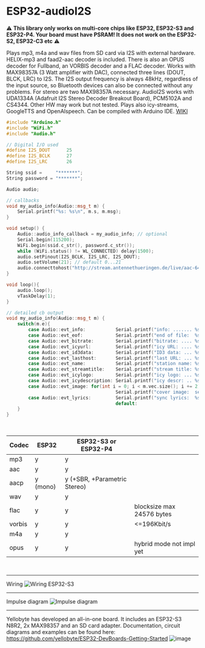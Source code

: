# ESP32-audioI2S

:warning: **This library only works on multi-core chips like ESP32, ESP32-S3 and ESP32-P4. Your board must have PSRAM! It does not work on the ESP32-S2, ESP32-C3 etc** :warning:

Plays mp3, m4a and wav files from SD card via I2S with external hardware.
HELIX-mp3 and faad2-aac decoder is included. There is also an OPUS decoder for Fullband, an VORBIS decoder and a FLAC decoder.
Works with MAX98357A (3 Watt amplifier with DAC), connected three lines (DOUT, BLCK, LRC) to I2S. The I2S output frequency is always 48kHz, regardless of the input source, so Bluetooth devices can also be connected without any problems.
For stereo are two MAX98357A necessary. AudioI2S works with UDA1334A (Adafruit I2S Stereo Decoder Breakout Board), PCM5102A and CS4344.
Other HW may work but not tested. Plays also icy-streams, GoogleTTS and OpenAIspeech. Can be compiled with Arduino IDE. [WIKI](https://github.com/schreibfaul1/ESP32-audioI2S/wiki)

```` c++
#include "Arduino.h"
#include "WiFi.h"
#include "Audio.h"

// Digital I/O used
#define I2S_DOUT      25
#define I2S_BCLK      27
#define I2S_LRC       26

String ssid =     "*******";
String password = "*******";

Audio audio;

// callbacks
void my_audio_info(Audio::msg_t m) {
    Serial.printf("%s: %s\n", m.s, m.msg);
}

void setup() {
    Audio::audio_info_callback = my_audio_info; // optional
    Serial.begin(115200);
    WiFi.begin(ssid.c_str(), password.c_str());
    while (WiFi.status() != WL_CONNECTED) delay(1500);
    audio.setPinout(I2S_BCLK, I2S_LRC, I2S_DOUT);
    audio.setVolume(21); // default 0...21
    audio.connecttohost("http://stream.antennethueringen.de/live/aac-64/stream.antennethueringen.de/");
}

void loop(){
    audio.loop();
    vTaskDelay(1);
}

````

````c++
// detailed cb output
void my_audio_info(Audio::msg_t m) {
    switch(m.e){
        case Audio::evt_info:           Serial.printf("info: ....... %s\n", m.msg); break;
        case Audio::evt_eof:            Serial.printf("end of file:  %s\n", m.msg); break;
        case Audio::evt_bitrate:        Serial.printf("bitrate: .... %s\n", m.msg); break; // icy-bitrate or bitrate from metadata
        case Audio::evt_icyurl:         Serial.printf("icy URL: .... %s\n", m.msg); break;
        case Audio::evt_id3data:        Serial.printf("ID3 data: ... %s\n", m.msg); break; // id3-data or metadata
        case Audio::evt_lasthost:       Serial.printf("last URL: ... %s\n", m.msg); break;
        case Audio::evt_name:           Serial.printf("station name: %s\n", m.msg); break; // station name or icy-name
        case Audio::evt_streamtitle:    Serial.printf("stream title: %s\n", m.msg); break;
        case Audio::evt_icylogo:        Serial.printf("icy logo: ... %s\n", m.msg); break;
        case Audio::evt_icydescription: Serial.printf("icy descr: .. %s\n", m.msg); break;
        case Audio::evt_image: for(int i = 0; i < m.vec.size(); i += 2){
                                        Serial.printf("cover image:  segment %02i, pos %07lu, len %05lu\n", i / 2, m.vec[i], m.vec[i + 1]);} break; // APIC
        case Audio::evt_lyrics:         Serial.printf("sync lyrics:  %s\n", m.msg); break;
                                        default:                        Serial.printf("message:..... %s\n", m.msg); break;
    }
}
````
<br>

|Codec       | ESP32       |ESP32-S3 or ESP32-P4         |                          |
|------------|-------------|-----------------------------|--------------------------|
| mp3        | y           | y                           |                          |
| aac        | y           | y                           |                          |
| aacp       | y (mono)    | y (+SBR, +Parametric Stereo)|                          |
| wav        | y           | y                           |                          |
| flac       | y           | y                           |blocksize max 24576 bytes |
| vorbis     | y           | y                           | <=196Kbit/s              |
| m4a        | y           | y                           |                          |
| opus       | y           | y                           |hybrid mode not impl yet  |

<br>

***
Wiring
![Wiring ESP32-S3](https://github.com/user-attachments/assets/15dd1766-0fc1-4079-b378-bc566583e80d)
***
Impulse diagram
![Impulse diagram](https://github.com/schreibfaul1/ESP32-audioI2S/blob/master/additional_info/Impulsdiagramm.jpg)
***
Yellobyte has developed an all-in-one board. It includes an ESP32-S3 N8R2, 2x MAX98357 and an SD card adapter.
Documentation, circuit diagrams and examples can be found here: https://github.com/yellobyte/ESP32-DevBoards-Getting-Started
![image](https://github.com/user-attachments/assets/4002d09e-8e76-4e08-9265-188fed7628d3)

